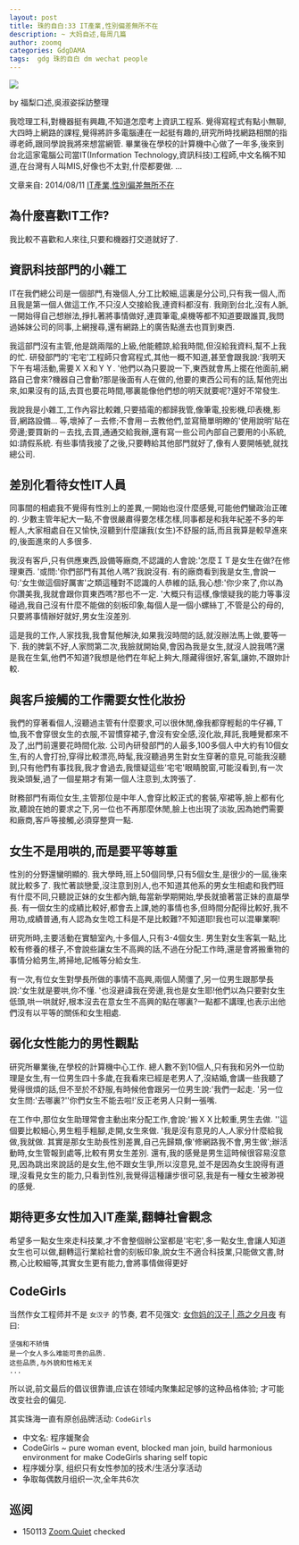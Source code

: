 ```yaml
---
layout: post
title: 珠的自白:33 IT產業,性別偏差無所不在
description: ~ 大妈自述,每周几篇
author: zoomq
categories: GdgDAMA
tags:  gdg 珠的自白 dm wechat people
---
```


![](http://nyulocal.com/wp-content/uploads/2013/04/c7kwz2frmjol3rk2prej.gif)

by 福梨口述,吳淑姿採訪整理

我唸理工科,對機器挺有興趣,不知道怎麼考上資訊工程系. 覺得寫程式有點小無聊,大四時上網路的課程,覺得將許多電腦連在一起挺有趣的,研究所時找網路相關的指導老師,跟同學說我將來想當網管. 畢業後在學校的計算機中心做了一年多,後來到台北這家電腦公司當IT(Information Technology,資訊科技)工程師,中文名稱不知道,在台灣有人叫MIS,好像也不太對,什麼都要做. 
...

<!--more-->

文章来自: 2014/08/11 [IT產業,性別偏差無所不在](http://www.frontier.org.tw/bongchhi/?p=25504)

## 為什麼喜歡IT工作?


我比較不喜歡和人來往,只要和機器打交道就好了. 

## 資訊科技部門的小雜工

IT在我們總公司是一個部門,有幾個人,分工比較細,這裏是分公司,只有我一個人,而且我是第一個人做這工作,不只沒人交接給我,連資料都沒有. 我剛到台北,沒有人脈,一開始得自己想辦法,掙扎著將事情做好,連買筆電,桌機等都不知道要跟誰買,我問過姊妹公司的同事,上網搜尋,還有網路上的廣告點進去也買到東西. 

我這部門沒有主管,他是跳兩階的上級,他能體諒,給我時間,但沒給我資料,幫不上我的忙. 研發部門的'宅宅'工程師只會寫程式,其他一概不知道,甚至會跟我說:'我明天下午有場活動,需要ＸＸ和ＹＹ. '他們以為只要說一下,東西就會馬上擺在他面前,網路自己會來?機器自己會動?那是後面有人在做的,他要的東西公司有的話,幫他兜出來,如果沒有的話,去買也要花時間,哪裏能像他們想的明天就要呢?還好不常發生. 

我說我是小雜工,工作內容比較雜,只要插電的都歸我管,像筆電,投影機,印表機,影音,網路設備... 等,壞掉了－去修;不會用－去教他們,並寫簡單明瞭的'使用說明'貼在旁邊;要買新的－去找,去買,通通交給我辦,還有寫一些公司內部自己要用的小系統,如:請假系統. 有些事情我接了之後,只要轉給其他部門就好了,像有人要開帳號,就找總公司. 

## 差別化看待女性IT人員

同事間的相處我不覺得有性別上的差異,一開始也沒什麼感覺,可能他們蠻政治正確的. 少數主管年紀大一點,不會很嚴肅得要怎樣怎樣,同事都是和我年紀差不多的年輕人,大家相處自在又愉快,沒聽到什麼讓我(女生)不舒服的話,而且我算是較早進來的,後面進來的人多很多. 

我沒有客戶,只有供應東西,設備等廠商,不認識的人會說:'怎麼ＩＴ是女生在做?在修理東西. '或問:'你們部門有其他人嗎?'我說沒有. 有的廠商看到我是女生,會說一句:'女生做這個好厲害'之類這種對不認識的人恭維的話,我心想:'你少來了,你以為你讚美我,我就會跟你買東西嗎?那也不一定. '大概只有這樣,像懷疑我的能力等事沒碰過,我自己沒有什麼不能做的刻板印象,每個人是一個小螺絲丁,不管是公的母的,只要將事情辦好就好,男女生沒差別. 

這是我的工作,人家找我,我會幫他解決,如果我沒時間的話,就沒辦法馬上做,要等一下. 
我的脾氣不好,人家問第二次,我臉就開始臭,會因為我是女生,就沒人說我嗎?還是我在生氣,他們不知道?我想是他們在年紀上夠大,隱藏得很好,客氣,讓妳,不跟妳計較. 

## 與客戶接觸的工作需要女性化妝扮

我們的穿著看個人,沒聽過主管有什麼要求,可以很休閒,像我都穿輕鬆的牛仔褲,Ｔ恤,我不會穿很女生的衣服,不習慣穿裙子,會沒有安全感,沒化妝,拜託,我睡覺都來不及了,出門前還要花時間化妝. 公司內研發部門的人最多,100多個人中大約有10個女生,有的人會打扮,穿得比較漂亮,時髦,我沒聽過男生對女生穿著的意見,可能我沒聽到,只有他們有事找我,我才會過去,我懷疑這些'宅宅'眼睛脫窗,可能沒看到,有一次我染頭髮,過了一個星期才有第一個人注意到,太誇張了. 

財務部門有兩位女生,主管那位是中年人,會穿比較正式的套裝,窄裙等,臉上都有化妝,聽說在她的要求之下,另一位也不再那麼休閒,臉上也出現了淡妝,因為她們需要和廠商,客戶等接觸,必須穿整齊一點. 

## 女生不是用哄的,而是要平等尊重

性別的分野還蠻明顯的. 我大學時,班上50個同學,只有5個女生,是很少的一屆,後來就比較多了. 我忙著談戀愛,沒注意到別人,也不知道其他系的男女生相處和我們班有什麼不同,只聽說正妹的女生都內銷,每當新學期開始,學長就搶著當正妹的直屬學長. 有一個女生的成績比較好,都會去上課,她的事情也多,但時間分配得比較好,我不用功,成績普通,有人認為女生唸工科是不是比較難?不知道耶!我也可以混畢業啊!

研究所時,主要活動在實驗室內,十多個人,只有3-4個女生. 男生對女生客氣一點,比較有修養的樣子,不會說些讓女生不高興的話,不過在分配工作時,還是會將搬重物的事情分給男生,將掃地,記帳等分給女生. 

有一次,有位女生對學長所做的事情不高興,兩個人鬧僵了,另一位男生跟那學長說:'女生就是要哄,你不懂. '也沒避諱我在旁邊,我也是女生耶!他們以為只要對女生低頭,哄一哄就好,根本沒去在意女生不高興的點在哪裏?一點都不講理,也表示出他們沒有以平等的關係和女生相處. 

## 弱化女性能力的男性觀點

研究所畢業後,在學校的計算機中心工作. 總人數不到10個人,只有我和另外一位助理是女生,有一位男生四十多歲,在我看來已經是老男人了,沒結婚,會講一些我聽了覺得很煩的話,但不至於不舒服,有時候他會跟另一位男生說:'我們一起走. '另一位女生問:'去哪裏?''你們女生不能去啦!'反正老男人只剩一張嘴. 

在工作中,那位女生助理常會主動出來分配工作,會說:'搬ＸＸ比較重,男生去做. ''這個要比較細心,男生粗手粗腳,走開,女生來做. '我是沒有意見的人,人家分什麼給我做,我就做. 其實是那女生助長性別差異,自己先歸類,像'修網路我不會,男生做';辦活動時,女生管報到處等,比較有男女生差別. 還有,我的感覺是男生這時候很容易沒意見,因為跳出來說話的是女生,他不跟女生爭,所以沒意見,並不是因為女生說得有道理,沒看見女生的能力,只看到性別,我覺得這種讓步很可惡,我是有一種女生被渺視的感覺. 

## 期待更多女性加入IT產業,翻轉社會觀念

希望多一點女生來走科技業,才不會整個辦公室都是'宅宅',多一點女生,會讓人知道女生也可以做,翻轉這行業給社會的刻板印象,說女生不適合科技業,只能做文書,財務,心比較細等,其實女生更有能力,會將事情做得更好


## CodeGirls
当然作女工程师并不是 `女汉子` 的节奏,
君不见强文: [女你妈的汉子 | 燕之夕月夜](http://www.asyanyang.com/archives/2153)
有曰:

    坚强和不矫情
    是一个女人多么难能可贵的品质. 
    这些品质,与外貌和性格无关
    ...

所以说,前文最后的倡议很靠谱,应该在领域内聚集起足够的这种品格体验;
才可能改变社会的偏见.

其实珠海一直有原创品牌活动: `CodeGirls`

- 中文名: 程序媛聚会
- CodeGirls ~ pure woman event, blocked man join, build harmonious environment for make CodeGirls sharing self topic
- 程序媛分享, 组织只有女性参加的技术/生活分享活动
- 争取每偶数月组织一次,全年共6次





## 巡阅
- 150113 [Zoom.Quiet](http://zoomquiet.io/) checked





